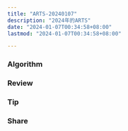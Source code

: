 ```yaml
---
title: "ARTS-20240107"
description: "2024年的ARTS"
date: "2024-01-07T00:34:58+08:00"
lastmod: "2024-01-07T00:34:58+08:00"

---
```


### Algorithm

### Review

### Tip

### Share